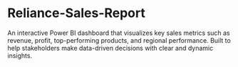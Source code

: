 # Reliance-Sales-Report
An interactive Power BI dashboard that visualizes key sales metrics such as revenue, profit, top-performing products, and regional performance. Built to help stakeholders make data-driven decisions with clear and dynamic insights.
